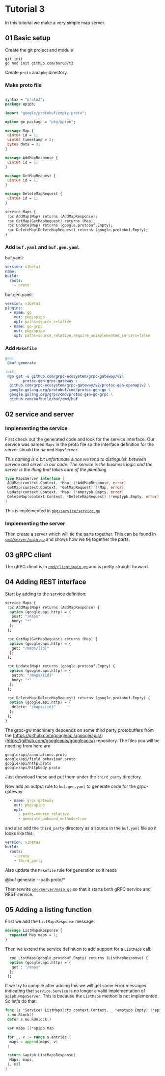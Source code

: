 # Tutorial 3

In this tutorial we make a very simple map server.

## 01 Basic setup

Create the git project and module

    git init
    go mod init github.com/borud/t3

Create `proto` and `pkg` directory.

### Make proto file

```protobuf

syntax = "proto3";
package apipb;

import "google/protobuf/empty.proto";

option go_package = "pkg/apipb";

message Map {
 uint64 id = 1;
 uint64 timestamp = 2;
 bytes data = 3;
}

message AddMapResponse {
 uint64 id = 1;
}

message GetMapRequest {
 uint64 id = 1;
}

message DeleteMapRequest {
 uint64 id = 1;
}

service Maps {
 rpc AddMap(Map) returns (AddMapResponse);
 rpc GetMap(GetMapRequest) returns (Map);
 rpc Update(Map) returns (google.protobuf.Empty);
 rpc DeleteMap(DeleteMapRequest) returns (google.protobuf.Empty);
}
```

### Add `buf.yaml` and `buf.gen.yaml`

buf.yaml:

```yaml
version: v1beta1
name: 
build:
  roots:
    - proto
```

buf.gen.yaml:

```yaml
version: v1beta1
plugins:
  - name: go
    out: pkg/apipb
    opt: paths=source_relative
  - name: go-grpc
    out: pkg/apipb
    opt: paths=source_relative,require_unimplemented_servers=false
```

### Add `Makefile`

```makefile
gen:
 @buf generate

init:
 @go get -u github.com/grpc-ecosystem/grpc-gateway/v2\
        protoc-gen-grpc-gateway \
  github.com/grpc-ecosystem/grpc-gateway/v2/protoc-gen-openapiv2 \
  google.golang.org/protobuf/cmd/protoc-gen-go \
  google.golang.org/grpc/cmd/protoc-gen-go-grpc \
  github.com/bufbuild/buf/cmd/buf
```

## 02 service and server

### Implementing the service

First check out the generated code and look for the service interface.  Our service was named `Maps` in the proto file so the interface definition for the server should be named `MapsServer`.  

*This naming is a bit unfortunate since we tend to distinguish between service and server in our code.  The service is the business logic and the server is the thing that takes care of the plumbing.*

```go
type MapsServer interface {
 AddMap(context.Context, *Map) (*AddMapResponse, error)
 GetMap(context.Context, *GetMapRequest) (*Map, error)
 Update(context.Context, *Map) (*emptypb.Empty, error)
 DeleteMap(context.Context, *DeleteMapRequest) (*emptypb.Empty, error)
}
```

This is implemented in [`pkg/service/service.go`](pkg/service/service.go)

### Implementing the server

Then create a server which will tie the parts together.  This can be found in
[`cmd/server/main.go`](cmd/server/main.go) and shows how we tie together the parts.

## 03 gRPC client

The gRPC client is in [`cmd/client/main.go`](cmd/client/main.go) and is pretty straight forward.

## 04 Adding REST interface

Start by adding to the service definition:

```protobuf
service Maps {
 rpc AddMap(Map) returns (AddMapResponse) {
  option (google.api.http) = {
   post: "/maps"
   body: "*"
  };
 };

 rpc GetMap(GetMapRequest) returns (Map) {
  option (google.api.http) = {
   get: "/maps/{id}"
  };
 };

 rpc Update(Map) returns (google.protobuf.Empty) {
  option (google.api.http) = {
   patch: "/maps/{id}"
   body: "*"
  };
 };

 rpc DeleteMap(DeleteMapRequest) returns (google.protobuf.Empty) {
  option (google.api.http) = {
   delete: "/maps/{id}"
  };
 };
}
```

The grpc-gw machinery depoends on some third party protobuffers from the [https://github.com/googleapis/googleapis/](https://github.com/googleapis/googleapis/) repository.  The files you will be needing from here are

    google/api/annotations.proto
    google/api/field_behaviour.proto
    google/api/http.proto
    google/api/httpbody.proto

Just download these and put them under the `third_party` directory.

Now add an output rule to `buf.gen.yaml` to generate code for the grpc-gateway:

```yaml
  - name: grpc-gateway
    out: pkg/apipb
    opt:
      - paths=source_relative
      - generate_unbound_methods=true
```

and also add the `third_party` directory as a source in the `buf.yaml` file so it looks like this:

```yaml
version: v1beta1
build:
  roots:
    - proto
    - third_party
```

Also update the `Makefile` rule for generation so it reads

  @buf generate --path proto/*

Then rewrite [`cmd/server/main.go`](cmd/server/main.go) so that it starts both gRPC service and REST service.

## 05 Adding a listing function

First we add the `ListMapsResponse` message:

```protobuf
message ListMapsResponse {
  repeated Map maps = 1;
}
```

Then we extend the service definition to add support for a `ListMaps` call:

```protobuf
  rpc ListMaps(google.protobuf.Empty) returns (ListMapResponse) {
  option (google.api.http) = {
   get : "/maps"
  };
 };
```

If we try to compile after adding this we will get some error messages indicating that `service.Service` is no longer a valid implementation of
`apipb.MapsServer`.  This is because the `ListMaps` method is not implemented.  So let's do that:

```go
func (s *Service) ListMaps(ctx context.Context, _ *emptypb.Empty) (*apipb.ListMapsResponse, error) {
 s.mu.RLock()
 defer s.mu.RUnlock()

 var maps []*apipb.Map

 for _, v := range s.entries {
  maps = append(maps, v)
 }

 return &apipb.ListMapsResponse{
  Maps: maps,
 }, nil
}
```
